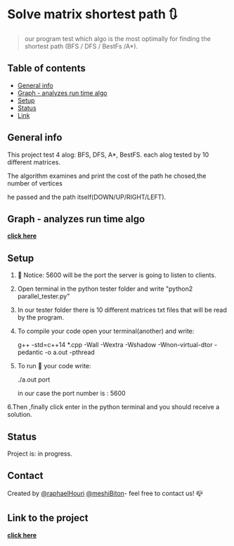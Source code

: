 # Solve matrix shortest path :arrows_clockwise:
> our program test which algo is the most optimally for finding the shortest path (BFS / DFS / BestFs /A*).

## Table of contents
* [General info](#general-info)
* [Graph - analyzes run time algo](#Graph-analyzes-run-time-algo)
* [Setup](#setup)
* [Status](#status)
* [Link](#link-to-the-project)

## General info
This project test 4 alog: BFS, DFS, A*, BestFS. each alog tested by 10 different matrices. 

The algorithm examines and print the cost of the path he chosed,the number of vertices 

he passed and the path itself(DOWN/UP/RIGHT/LEFT).

## Graph - analyzes run time algo
[**click here**](https://github.com/meshibiton/finalProjectPart2/results.pdf)

## Setup 

1. :pencil: Notice: 5600 will be the port the server is going to listen to clients.

2. Open terminal in the python tester folder and write "python2 parallel_tester.py"

3. In our tester folder there is 10 different matrices txt files that will be read by the program.
   
4. To compile your code open your terminal(another) and write:

   g++ -std=c++14 *.cpp -Wall -Wextra -Wshadow -Wnon-virtual-dtor -pedantic -o a.out -pthread

5. To run  :running:  your code write: 

   ./a.out port
   
   in our case the port number is : 5600
   
 6.Then ,finally click enter in the python terminal and you should receive a solution.

## Status
Project is:  in progress.

## Contact
Created by [@raphaelHouri](https://github.com/raphaelHouri) [@meshiBiton](https://github.com/meshibiton)- feel free to contact us! :mailbox_closed:

## Link to the project
[**click here**](https://github.com/meshibiton/finalProjectPart2)
